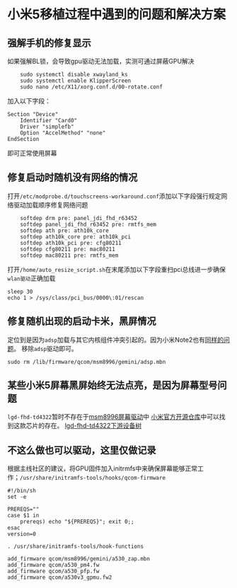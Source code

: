 # 小米5移植过程中遇到的问题和解决方案
## 强解手机的修复显示
如果强解BL锁，会导致gpu驱动无法加载，实测可通过屏蔽GPU解决

        sudo systemctl disable xwayland_ks
        sudo systemctl enable KlipperScreen
        sudo nano /etc/X11/xorg.conf.d/00-rotate.conf

加入以下字段：

    Section "Device"
        Identifier "Card0"
        Driver "simplefb"
        Option "AccelMethod" "none"
    EndSection

即可正常使用屏幕

## 修复启动时随机没有网络的情况
打开`/etc/modprobe.d/touchscreens-workaround.conf`添加以下字段强行规定网络驱动加载顺序修复网络问题

        softdep drm pre: panel_jdi_fhd_r63452
        softdep panel_jdi_fhd_r63452 pre: rmtfs_mem
        softdep ath pre: ath10k_core
        softdep ath10k_core pre: ath10k_pci
        softdep ath10k_pci pre: cfg80211
        softdep cfg80211 pre: mac80211
        softdep mac80211 pre: rmtfs_mem

打开`/home/auto_resize_script.sh`在末尾添加以下字段重扫pci总线进一步确保`wlan驱动`正确加载

    sleep 30
    echo 1 > /sys/class/pci_bus/0000\:01/rescan

## 修复随机出现的启动卡米，黑屏情况
定位到是因为`adsp`加载与其它内核组件冲突引起的。因为小米Note2也有[同样的问题](https://gitlab.com/postmarketOS/pmaports/-/merge_requests/2283)。
移除`adsp`驱动即可。

    sudo rm /lib/firmware/qcom/msm8996/gemini/adsp.mbn


## 某些小米5屏幕黑屏始终无法点亮，是因为屏幕型号问题
`lgd-fhd-td4322`暂时不存在于[msm8996屏幕驱动](https://gitlab.com/msm8996-mainline/linux/-/tree/msm8996-staging/drivers/gpu/drm/panel
)中
[小米官方开源仓库](https://github.com/MiCode/Xiaomi_Kernel_OpenSource/commit/c0379aae3d784d78f304ae6de13ce522f4bbd4cc#diff-b79aee18a3f77cb7324a7b95f5b43684ac64b89299e15b0af894371eff19a2e8R89)中可以找到这款芯片的存在。
[lgd-fhd-td4322下游设备树](https://github.com/MiCode/Xiaomi_Kernel_OpenSource/blob/c0379aae3d784d78f304ae6de13ce522f4bbd4cc/arch/arm/boot/dts/qcom/dsi-panel-lgd-fhd-td4322-cmd.dtsi)
## 不这么做也可以驱动，这里仅做记录
根据主线社区的建议，将GPU固件加入initrmfs中来确保屏幕能够正常工作；`/usr/share/initramfs-tools/hooks/qcom-firmware`

    #!/bin/sh
    set -e

    PREREQS=""
    case $1 in
        prereqs) echo "${PREREQS}"; exit 0;;
    esac
    version=0

    . /usr/share/initramfs-tools/hook-functions

    add_firmware qcom/msm8996/gemini/a530_zap.mbn
    add_firmware qcom/a530_pm4.fw
    add_firmware qcom/a530_pfp.fw
    add_firmware qcom/a530v3_gpmu.fw2
